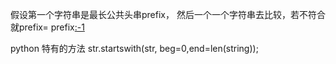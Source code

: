 假设第一个字符串是最长公共头串prefix，
然后一个一个字符串去比较，若不符合就prefix= prefix[:-1](python特有的去尾方法)

python 特有的方法
str.startswith(str, beg=0,end=len(string));
